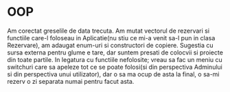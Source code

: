 # OOP
Am corectat greselile de data trecuta. Am mutat vectorul de rezervari si functiile care-l foloseau in Aplicatie(nu stiu ce mi-a venit sa-l pun in clasa Rezervare), am adaugat enum-uri si constructori de copiere. Sugestia cu sursa externa pentru glume e tare, dar suntem presati de colocvii si proiecte din toate partile.
In legatura cu functiile nefolosite; vreau sa fac un meniu cu switchuri care sa apeleze tot ce se poate folosi(si din perspectiva Adminului si din perspectiva unui utilizator), dar o sa ma ocup de asta la final, o sa-mi rezerv o zi separata numai pentru facut asta.
